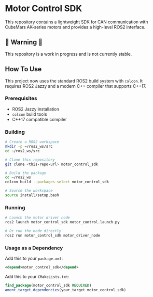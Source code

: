 # Motor Control SDK
This repository contains a lightweight SDK for CAN communication with CubeMars AK-series motors and provides a high-level ROS2 interface.

## 🚧 Warning 🚧
This repository is a work in progress and is not currently stable.

## How To Use
This project now uses the standard ROS2 build system with `colcon`. It requires ROS2 Jazzy and a modern C++ compiler that supports C++17.

### Prerequisites
- ROS2 Jazzy installation
- `colcon` build tools
- C++17 compatible compiler

### Building
```bash
# Create a ROS2 workspace
mkdir -p ~/ros2_ws/src
cd ~/ros2_ws/src

# Clone this repository
git clone <this-repo-url> motor_control_sdk

# Build the package
cd ~/ros2_ws
colcon build --packages-select motor_control_sdk

# Source the workspace
source install/setup.bash
```

### Running
```bash
# Launch the motor driver node
ros2 launch motor_control_sdk motor_control.launch.py

# Or run the node directly
ros2 run motor_control_sdk motor_driver_node
```

### Usage as a Dependency
Add this to your `package.xml`:
```xml
<depend>motor_control_sdk</depend>
```

Add this to your `CMakeLists.txt`:
```cmake
find_package(motor_control_sdk REQUIRED)
ament_target_dependencies(your_target motor_control_sdk)
```
